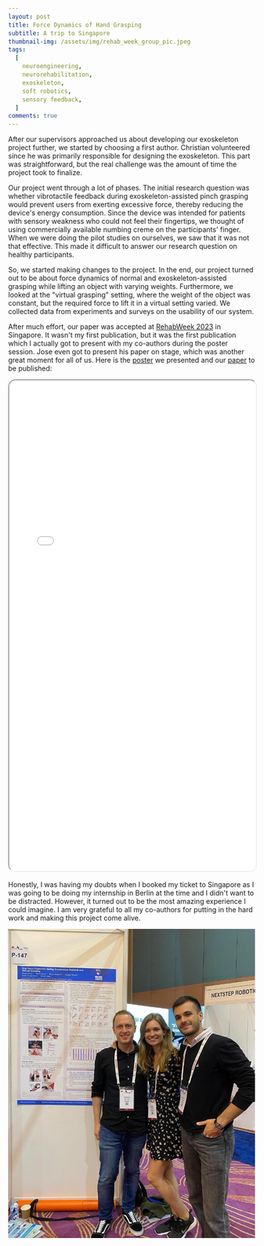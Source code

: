 ```yaml
---
layout: post
title: Force Dynamics of Hand Grasping
subtitle: A trip to Singapore
thumbnail-img: /assets/img/rehab_week_group_pic.jpeg
tags:
  [
    neuroengineering,
    neurorehabilitation,
    exoskeleton,
    soft robotics,
    sensory feedback,
  ]
comments: true
---
```


After our supervisors approached us about developing our exoskeleton project further, we started by choosing a first author. Christian volunteered since he was primarily responsible for designing the exoskeleton. This part was straightforward, but the real challenge was the amount of time the project took to finalize.

Our project went through a lot of phases. The initial research question was whether vibrotactile feedback during exoskeleton-assisted pinch grasping would prevent users from exerting excessive force, thereby reducing the device's energy consumption. Since the device was intended for patients with sensory weakness who could not feel their fingertips, we thought of using commercially available numbing creme on the participants' finger. When we were doing the pilot studies on ourselves, we saw that it was not that effective. This made it difficult to answer our research question on healthy participants.

So, we started making changes to the project. In the end, our project turned out to be about force dynamics of normal and exoskeleton-assisted grasping while lifting an object with varying weights. Furthermore, we looked at the "virtual grasping" setting, where the weight of the object was constant, but the required force to lift it in a virtual setting varied. We collected data from experiments and surveys on the usability of our system.

After much effort, our paper was accepted at [RehabWeek 2023](https://www.rehabweek.org/) in Singapore. It wasn't my first publication, but it was the first publication which I actually got to present with my co-authors during the poster session. Jose even got to present his paper on stage, which was another great moment for all of us. Here is the [poster](/assets/pdf/rehab_week_poster-Karahan_Yilmazer.pdf) we presented and our [paper](/assets/pdf/rehab_week_paper-Karahan_Yilmazer.pdf) to be published:

<iframe src="/assets/pdf/rehab_week_merged-Karahan_Yilmazer.pdf" width="100%" height="1000px" style="border-radius: 15px;"></iframe>

Honestly, I was having my doubts when I booked my ticket to Singapore as I was going to be doing my internship in Berlin at the time and I didn't want to be distracted. However, it turned out to be the most amazing experience I could imagine. I am very grateful to all my co-authors for putting in the hard work and making this project come alive.

![RehabWeek Poster Presentation](/assets/img/rehab_week.jpeg)
